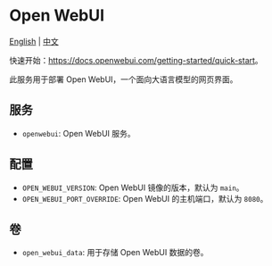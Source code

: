# Open WebUI

[English](./README.md) | [中文](./README.zh.md)

快速开始：<https://docs.openwebui.com/getting-started/quick-start>。

此服务用于部署 Open WebUI，一个面向大语言模型的网页界面。

## 服务

- `openwebui`: Open WebUI 服务。

## 配置

- `OPEN_WEBUI_VERSION`: Open WebUI 镜像的版本，默认为 `main`。
- `OPEN_WEBUI_PORT_OVERRIDE`: Open WebUI 的主机端口，默认为 `8080`。

## 卷

- `open_webui_data`: 用于存储 Open WebUI 数据的卷。
